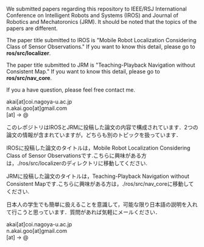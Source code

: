 We submitted papers regarding this repository to IEEE/RSJ International Conference on Intelligent Robots and Systems (IROS) and Journal of Robotics and Mechatoronics (JRM). It should be noted that the topics of the papers are different.

The paper title submitted to IROS is "Mobile Robot Localization Considering Class of Sensor Observations." If you want to know this detail, please go to **ros/src/localizer**.

The paper title submitted to JRM is "Teaching-Playback Navigation without Consistent Map." If you want to know this detail, please go to **ros/src/nav_core**.

If you a have question, please feel free contact me.

akai[at]coi.nagoya-u.ac.jp  
n.akai.goo[at]gmail.com  
[at] -> @  
      
このレポジトリはIROSとJRMに投稿した論文の内容で構成されています．2つの論文の情報が含まれていますが，どちらも別のトピックを扱っています．

IROSに投稿した論文のタイトルは，Mobile Robot Localization Considering Class of Sensor Observationsです.こちらに興味がある方は，./ros/src/localizerのディレクトリに移動してください.

JRMに投稿した論文のタイトルは，Teaching-Playback Navigation without Consistent Mapです.こちらに興味がある方は，./ros/src/nav_coreに移動してください.

日本人の学生でも簡単に扱えることを意識して，可能な限り日本語の説明を入れて行こうと思っています．質問があれば気軽にメールください．

akai[at]coi.nagoya-u.ac.jp  
n.akai.goo[at]gmail.com  
[at] -> @  
